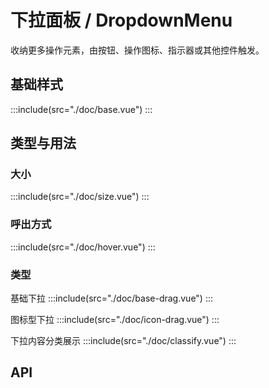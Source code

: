 <style lang='scss'>
.demo-dropdown-menu{
  .mtd-dropdown-menu{
    width: 180px;
    display: inline-block;
  }
  .demo-dropdown-menu-group{
    display: inline-block;
    vertical-align: top;
    text-align: left;
  }
}
</style>
# 下拉面板 / DropdownMenu
收纳更多操作元素，由按钮、操作图标、指示器或其他控件触发。

## 基础样式
:::include(src="./doc/base.vue")
:::
## 类型与用法
### 大小 <design-tag></design-tag>
:::include(src="./doc/size.vue")
:::

### 呼出方式 <design-tag></design-tag>
:::include(src="./doc/hover.vue")
:::

### 类型 <design-tag></design-tag>
基础下拉
:::include(src="./doc/base-drag.vue")
:::

图标型下拉
:::include(src="./doc/icon-drag.vue")
:::

下拉内容分类展示
:::include(src="./doc/classify.vue")
:::

## API
<api-doc name="Dropdown" :doc="require('../dropdown/api.json')"></api-doc>
<api-doc name="DropdownMenu" :doc="require('./api.json')"></api-doc>
<api-doc name="DropdownMenuItem" :doc="require('../dropdown-menu-item/api.json')"></api-doc>
